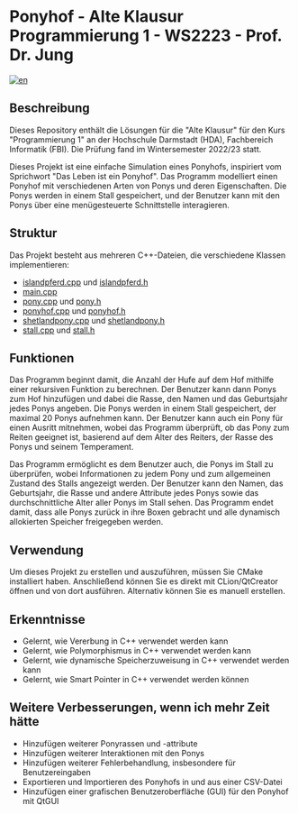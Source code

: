 # Ponyhof - Alte Klausur Programmierung 1 - WS2223 - Prof. Dr. Jung

[![en](https://img.shields.io/badge/lang-en-green.svg)](README.md)

## Beschreibung

Dieses Repository enthält die Lösungen für die "Alte Klausur" für den Kurs "Programmierung 1" an der Hochschule Darmstadt (HDA), Fachbereich Informatik (FBI). Die Prüfung fand im Wintersemester 2022/23 statt.

Dieses Projekt ist eine einfache Simulation eines Ponyhofs, inspiriert vom Sprichwort "Das Leben ist ein Ponyhof". Das Programm modelliert einen Ponyhof mit verschiedenen Arten von Ponys und deren Eigenschaften. Die Ponys werden in einem Stall gespeichert, und der Benutzer kann mit den Ponys über eine menügesteuerte Schnittstelle interagieren.

## Struktur

Das Projekt besteht aus mehreren C++-Dateien, die verschiedene Klassen implementieren:

- [islandpferd.cpp](islandpferd.cpp) und [islandpferd.h](islandpferd.h)
- [main.cpp](main.cpp)
- [pony.cpp](pony.cpp) und [pony.h](pony.h)
- [ponyhof.cpp](ponyhof.cpp) und [ponyhof.h](ponyhof.h)
- [shetlandpony.cpp](shetlandpony.cpp) und [shetlandpony.h](shetlandpony.h)
- [stall.cpp](stall.cpp) und [stall.h](stall.h)

## Funktionen

Das Programm beginnt damit, die Anzahl der Hufe auf dem Hof mithilfe einer rekursiven Funktion zu berechnen. Der Benutzer kann dann Ponys zum Hof hinzufügen und dabei die Rasse, den Namen und das Geburtsjahr jedes Ponys angeben. Die Ponys werden in einem Stall gespeichert, der maximal 20 Ponys aufnehmen kann. Der Benutzer kann auch ein Pony für einen Ausritt mitnehmen, wobei das Programm überprüft, ob das Pony zum Reiten geeignet ist, basierend auf dem Alter des Reiters, der Rasse des Ponys und seinem Temperament.

Das Programm ermöglicht es dem Benutzer auch, die Ponys im Stall zu überprüfen, wobei Informationen zu jedem Pony und zum allgemeinen Zustand des Stalls angezeigt werden. Der Benutzer kann den Namen, das Geburtsjahr, die Rasse und andere Attribute jedes Ponys sowie das durchschnittliche Alter aller Ponys im Stall sehen. Das Programm endet damit, dass alle Ponys zurück in ihre Boxen gebracht und alle dynamisch allokierten Speicher freigegeben werden.

## Verwendung

Um dieses Projekt zu erstellen und auszuführen, müssen Sie CMake installiert haben. Anschließend können Sie es direkt mit CLion/QtCreator öffnen und von dort ausführen. Alternativ können Sie es manuell erstellen.

## Erkenntnisse

- Gelernt, wie Vererbung in C++ verwendet werden kann
- Gelernt, wie Polymorphismus in C++ verwendet werden kann
- Gelernt, wie dynamische Speicherzuweisung in C++ verwendet werden kann
- Gelernt, wie Smart Pointer in C++ verwendet werden können

## Weitere Verbesserungen, wenn ich mehr Zeit hätte

- Hinzufügen weiterer Ponyrassen und -attribute
- Hinzufügen weiterer Interaktionen mit den Ponys
- Hinzufügen weiterer Fehlerbehandlung, insbesondere für Benutzereingaben
- Exportieren und Importieren des Ponyhofs in und aus einer CSV-Datei
- Hinzufügen einer grafischen Benutzeroberfläche (GUI) für den Ponyhof mit QtGUI
